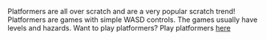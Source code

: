 Platformers are all over scratch and are a very popular scratch trend! Platformers are games with simple WASD controls. The games usually have levels and hazards. Want to play platformers? Play platformers [here](https://scratch.mit.edu/studios/31385590/)